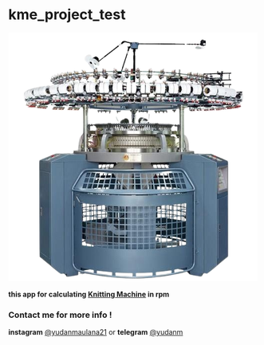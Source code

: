 # kme_project_test
![](./assets/icon/app_icon.png)

**this app for calculating [Knitting Machine](https://www.textiles-machines.com/indonesian/sale-28611089-single-commercial-electronic-jacquard-circular-knitting-machine-hat-sock-fabric.html) in rpm**

### Contact me for more info !
**instagram** [@yudanmaulana21](https://www.instagram.com/yudan_maulana21/)
or **telegram** [@yudanm](https://t.me/yudanm)